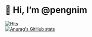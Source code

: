 # 👋 Hi, I’m @pengnim

[![Hits](https://hits.seeyoufarm.com/api/count/incr/badge.svg?url=https%3A%2F%2Fgithub.com%2Fpengnim&count_bg=%237A9670&title_bg=%23785D5D&icon=&icon_color=%23E7E7E7&title=pengnim&edge_flat=false)](https://hits.seeyoufarm.com)<br>
[![Anurag's GitHub stats](https://github-readme-stats.vercel.app/api?username=pengnim&theme=cobalt)](https://github.com/anuraghazra/github-readme-stats)
